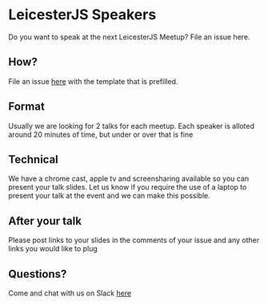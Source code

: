 # LeicesterJS Speakers
Do you want to speak at the next LeicesterJS Meetup? File an issue here.

## How?
File an issue [here](https://github.com/leicesterjs/speakers/issues/new) with the template that is prefilled.

## Format
Usually we are looking for 2 talks for each meetup.
Each speaker is alloted around 20 minutes of time, but under or over that is fine

## Technical
We have a chrome cast, apple tv and screensharing available so you can present your talk slides.
Let us know if you require the use of a laptop to present your talk at the event and we can make this possible.

## After your talk
Please post links to your slides in the comments of your issue and any other links you would like to plug

## Questions?
Come and chat with us on Slack [here](https://bit.ly/leicesterjs-slack)
